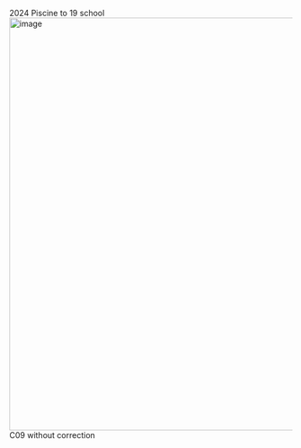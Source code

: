 2024 Piscine to 19 school
<img width="734" alt="image" src="https://github.com/user-attachments/assets/bf4d3a3b-51bc-4be8-b385-ab9f02f47ab6">
C09 without correction
